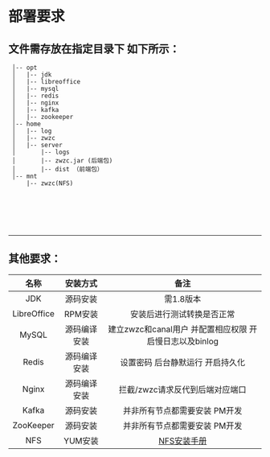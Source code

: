 # 部署要求

## 文件需存放在指定目录下 如下所示：

```
 │-- opt
 │   |-- jdk
 │   |-- libreoffice
 │   |-- mysql
 │   |-- redis
 │   |-- nginx
 │   |-- kafka
 │   |-- zookeeper
 │-- home
 │   |-- log
 │   |-- zwzc
 │   |-- server
 │       |-- logs
 │       |-- zwzc.jar (后端包)
 │       |-- dist （前端包）
 │-- mnt
     |-- zwzc(NFS)

```

<br/>
<br/>
<br/>
<br/>

----

## 其他要求：  

| 名称 | 安装方式 | 备注 |
| :-----: | :----: | :----: |
| JDK | 源码安装 | 需1.8版本 |
| LibreOffice | RPM安装 | 安装后进行测试转换是否正常 |
| MySQL | 源码编译安装 | 建立zwzc和canal用户 并配置相应权限 开启慢日志以及binlog |
| Redis | 源码编译安装 | 设置密码 后台静默运行 开启持久化 |
| Nginx | 源码编译安装 | 拦截/zwzc请求反代到后端对应端口 |
| Kafka | 源码安装 | 并非所有节点都需要安装 PM开发 |
| ZooKeeper | 源码安装 | 并非所有节点都需要安装 PM开发 |
| NFS | YUM安装 | [NFS安装手册](https://github.com/SplendorAnLin/zwzc/blob/main/NFS%20%E9%85%8D%E7%BD%AE%E6%89%8B%E5%86%8C.md) |
